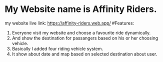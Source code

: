 # My Website name is Affinity Riders.
my website live link: https://affinity-riders.web.app/
#Features:
1. Everyone visit my website and choose a favourite ride dynamically.
2. And show the destination for passangers based on his or her choosing vehicle.
3. Basically I added four riding vehicle system.
4. It show about date and map based on selected destination about user.
